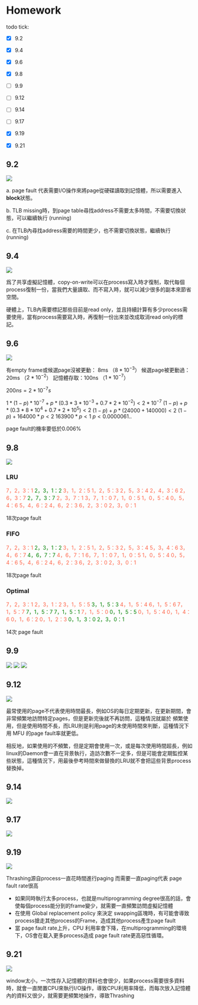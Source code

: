 # Homework

todo tick:
- [x] 9.2
- [x] 9.4
- [x] 9.6
- [x] 9.8
- [ ] 9.9
- [ ] 9.12
- [ ] 9.14
- [ ] 9.17
- [x] 9.19
- [x] 9.21


## 9.2
![](https://i.imgur.com/DM5RnZ2.png)

a. page fault 代表需要I/O操作來將page從硬碟讀取到記憶體，所以需要進入**block**狀態。

b. TLB missing時，到page table尋找address不需要太多時間，不需要切換狀態，可以繼續執行 (running)

c. 在TLB內尋找address需要的時間更少，也不需要切換狀態，繼續執行(running)



## 9.4
![](https://i.imgur.com/PNQPs0Q.png)

爲了共享虛擬記憶體，copy-on-write可以在process寫入時才復制，取代每個process復制一份，當我們大量讀取、而不寫入時，就可以減少很多的副本來節省空間。  

硬體上，TLB內需要標記那些目前是read only，並且持續計算有多少process需要使用，當有process需要寫入時，再復制一份出來並改成取消read only的標記。

## 9.6
![](https://i.imgur.com/IAS3YJB.png)

有empty frame或候選page沒被更動： 8ms  （$8*10^{-3}$）
候選page被更動過：20ms （$2*10^{-2}$）
記憶體存取：100ns （$1*10^{-7}$）

$200ns =2*10^{-7} s$

$1*(1-p)*10^{-7} + p * (0.3 * 3*10^{-3} + 0.7 * 2*10^{-2}) < 2 * 10^{-7}$
$(1-p) + p * (0.3 * 8*10^{4} + 0.7 * 2*10^{5}) < 2$
$(1-p) + p * (24000 + 140000) < 2$
$(1-p) + 164000*p < 2$
$163900*p < 1$
$p < 0.0000061..$



page fault的機率要低於0.006%

## 9.8
![](https://i.imgur.com/9ty23IN.png)

### LRU
<span style="color:tomato;">7，2，3：1</span>
<span style="color:green;">2，3，1：2</span>
<span style="color:tomato;">3，1，2：5</span>
<span style="color:tomato;">1，2，5：3</span>
<span style="color:tomato;">2，5，3：4</span>
<span style="color:tomato;">2，4，3：6</span>
<span style="color:tomato;">2，6，3：7</span>
<span style="color:green;">2，7，3：7</span>
<span style="color:tomato;">2，3，7：1</span>
<span style="color:tomato;">3，7，1：0</span>
<span style="color:tomato;">7，1，0：5</span>
<span style="color:tomato;">1，0，5：4</span>
<span style="color:tomato;">0，5，4：6</span>
<span style="color:tomato;">5，4，6：2</span>
<span style="color:tomato;">4，6，2：3</span>
<span style="color:tomato;">6，2，3：0</span>
<span style="color:tomato;">2，3，0：1</span>

18次page fault

### FIFO
<span style="color:tomato;">7，2，3：1</span>
<span style="color:green;">2，3，1：2</span>
<span style="color:tomato;">3，1，2：5</span>
<span style="color:tomato;">1，2，5：3</span>
<span style="color:tomato;">2，5，3：4</span>
<span style="color:tomato;">5，3，4：6</span>
<span style="color:tomato;">3，4，6：7</span>
<span style="color:green;">4，6，7：7</span>
<span style="color:tomato;">4，6，7：1</span>
<span style="color:tomato;">6，7，1：0</span>
<span style="color:tomato;">7，1，0：5</span>
<span style="color:tomato;">1，0，5：4</span>
<span style="color:tomato;">0，5，4：6</span>
<span style="color:tomato;">5，4，6：2</span>
<span style="color:tomato;">4，6，2：3</span>
<span style="color:tomato;">6，2，3：0</span>
<span style="color:tomato;">2，3，0：1</span>

18次page fault

### Optimal
<span style="color:tomato;">7，2，3：1</span>
<span style="color:tomato;">2，3，1：2</span>
<span style="color:tomato;">3，1，5：5</span>
<span style="color:green;">3，1，5：3</span>
<span style="color:tomato;">4，1，5：4</span>
<span style="color:tomato;">6，1，5：6</span>
<span style="color:tomato;">7，1，5：7</span>
<span style="color:green;">7，1，5：7</span>
<span style="color:green;">7，1，5：1</span>
<span style="color:tomato;">7，1，5：0</span>
<span style="color:green;">0，1，5：5</span>
<span style="color:tomato;">0，1，5：4</span>
<span style="color:tomato;">0，1，4：6</span>
<span style="color:tomato;">0，1，6：2</span>
<span style="color:tomato;">0，1，2：3</span>
<span style="color:green;">0，1，3：0</span>
<span style="color:green;">2，3，0：1</span>

14次 page fault

## 9.9
![](https://i.imgur.com/u1pWc0o.png)
![](https://i.imgur.com/XJUyPVE.png)
![](https://i.imgur.com/rFjN8mR.png)


## 9.12
![](https://i.imgur.com/sVNPzUo.png)

最常使用的page不代表使用時間最長，例如OS的每日定期更新，在更新期間，會非常頻繁地訪問特定pages，但是更新完後就不再訪問，這種情況就屬於 頻繁使用，但是使用時間不長，而LRU則是利用page的未使用時間來判斷，這種情況下用 MFU 的page fault率就更低。

相反地，如果使用的不頻繁，但是定期會使用一次，或是每次使用時間超長，例如linux的Daemon會一直在背景執行，造訪次數不一定多，但是可能會定期監控某些狀態，這種情況下，用最後參考時間來做替換的LRU就不會把這些背景process替換掉。

## 9.14
![](https://i.imgur.com/9O1p8Bv.png)

## 9.17
![](https://i.imgur.com/f10VpQG.png)

## 9.19
![](https://i.imgur.com/UoEWExD.png)

Thrashing源自process一直花時間進行paging
而需要一直paging代表 page fault rate很高
* 如果同時執行太多process，也就是multiprogramming degree很高的話，會使每個process能分到的frame變少，就需要一直頻繁訪問虛擬記憶體
* 在使用 Global replacement policy 來決定 swapping區塊時，有可能會導致process搶走其他process的Frame，造成其他process產生page fault
* 當 page fault rate上升，CPU 利用率會下降，在multiprogramming的環境下，OS會在載入更多process造成 page fault rate更高惡性循環。

## 9.21
![](https://i.imgur.com/HQ7UWZX.png)

window太小，一次性存入記憶體的資料也會很少，如果process需要很多資料時，就會一直閒置CPU來執行I/O操作，導致CPU利用率降低，而每次放入記憶體內的資料又很少，就需要更頻繁地操作，導致Thrashing